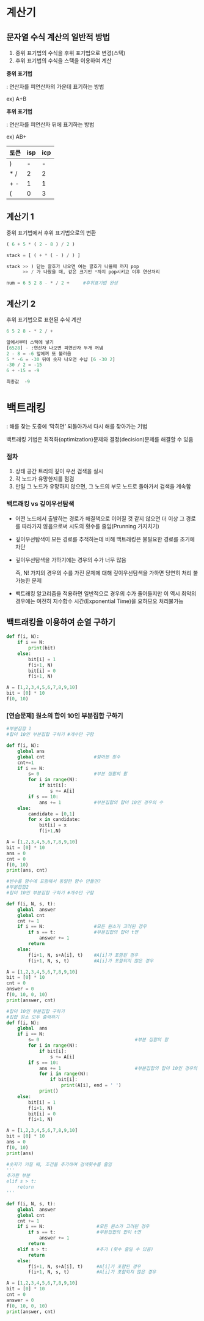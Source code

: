 # 계산기



## 문자열 수식 계산의 일반적 방법

1. 중위 표기법의 수식을 후위 표기법으로 변경(스택)
2. 후위 표기법의 수식을 스택을 이용하여 계산

**중위 표기법**

: 연산자를 피연산자의 가운데 표기하는 방법

ex) A+B

**후위 표기법**

: 연산자를 피연산자 뒤에 표기하는 방법

ex) AB+

| 토큰 | isp  | icp  |
| ---- | ---- | ---- |
| )    | -    | -    |
| * /  | 2    | 2    |
| + -  | 1    | 1    |
| (    | 0    | 3    |



## 계산기 1

중위 표기법에서 후위 표기법으로의 변환

```python
( 6 + 5 * ( 2 - 8 ) / 2 )

stack = [ ( + * ( - ) / ) ]

stack >> ) 닫는 괄호가 나오면 여는 괄호가 나올때 까지 pop 
      >> / 가 나왔을 때, 같은 크기인 *까지 pop시키고 이후 연산처리

num = 6 5 2 8 - * / 2 +     #후위표기법 완성
```



## 계산기 2

후위 표기법으로 표현된 수식 계산

```python
6 5 2 8 - * 2 / +

앞에서부터 스택에 넣기
[6528] - :연산자 나오면 피연산자 두개 꺼냄
2 - 8 = -6 앞에꺼 또 불러옴
5 * -6 = -30 뒤에 숫자 나오면 수납 [6 -30 2]
-30 / 2 = -15
6 + -15 = -9

최종값  -9
```





# 백트래킹

: 해를 찾는 도중에 ‘막히면’ 되돌아가서 다시 해를 찾아가는 기법

백트래킹 기법은 최적화(optimization)문제와 결정(decision)문제를 해결할 수 있음



### 절차

1. 상태 공간 트리의 깊이 우선 검색을 실시
2. 각 노드가 유망한지를 점검
3. 만일 그 노드가 유망하지 않으면, 그 노드의 부모 노드로 돌아가서 검색을 계속함



### 백트래킹 vs 깊이우선탐색

- 어떤 노드에서 출발하는 경로가 해결책으로 이어질 것 같지 않으면 더 이상 그 경로를 따라가지 않음으로써 시도의 횟수를 줄임(Prunning 가지치기)

- 깊이우선탐색이 모든 경로를 추적하는데 비해 백트래킹은 불필요한 경로를 조기에 차단

- 깊이우선탐색을 가하기에는 경우의 수가 너무 많음

  즉, N! 가지의 경우의 수를 가진 문제에 대해 깊이우선탐색을 가하면 당연히 처리 불가능한 문제

- 백트래킹 알고리즘을 적용하면 일반적으로 경우의 수가 줄어들지만 이 역시 최악의 경우에는 여전히 지수함수 시간(Exponential Time)을 요하므오 처리불가능





## 백트래킹을 이용하여 순열 구하기

```python
def f(i, N):
    if i == N:
        print(bit)
    else:
        bit[i] = 1
        f(i+1, N)
        bit[i] = 0
        f(i+1, N)

A = [1,2,3,4,5,6,7,8,9,10]
bit = [0] * 10
f(0, 10)
```



### [연습문제] 원소의 합이 10인 부분집합 구하기

```python
#부분집합 1
#합이 10인 부분집합 구하기 #개수만 구함

def f(i, N):
    global ans
    global cnt                  #찾아본 횟수
    cnt+=1
    if i == N:
        s= 0                    #부분 집합의 합
        for i in range(N):
            if bit[i]:
                s += A[i]
        if s == 10:
            ans += 1            #부분집합의 합이 10인 경우의 수
    else:
        candidate = [0,1]
        for x in candidate:
            bit[i] = x
            f(i+1,N)

A = [1,2,3,4,5,6,7,8,9,10]
bit = [0] * 10
ans = 0
cnt = 0
f(0, 10)
print(ans, cnt)
```

```python
#변수를 함수에 포함해서 동일한 함수 만들면?
#부분집합2
#합이 10인 부분집합 구하기 #개수만 구함

def f(i, N, s, t):
    global  answer
    global cnt
    cnt += 1
    if i == N:                  #모든 원소가 고려된 경우
        if s == t:              #부분집합의 합이 t면
            answer += 1
        return
    else:
        f(i+1, N, s+A[i], t)    #A[i]가 포함된 경우
        f(i+1, N, s, t)         #A[i]가 포함되지 않은 경우

A = [1,2,3,4,5,6,7,8,9,10]
bit = [0] * 10
cnt = 0
answer = 0
f(0, 10, 0, 10)
print(answer, cnt)
```

```python
#합이 10인 부분집합 구하기
#집합 원소 모두 출력하기
def f(i, N):
    global  ans
    if i == N:
        s= 0                                   #부분 집합의 합
        for i in range(N):
            if bit[i]:
                s += A[i]
        if s == 10:
            ans += 1                           #부분집합의 합이 10인 경우의 수
            for i in range(N):
                if bit[i]:
                    print(A[i], end = ' ')
            print()
    else:
        bit[i] = 1
        f(i+1, N)
        bit[i] = 0
        f(i+1, N)

A = [1,2,3,4,5,6,7,8,9,10]
bit = [0] * 10
ans = 0
f(0, 10)
print(ans)
```

```python
#숫자가 커질 때, 조건을 추가하여 검색횟수를 줄임
'''
추가한 부분
elif s > t:
	return
'''

def f(i, N, s, t):
    global  answer
    global cnt
    cnt += 1
    if i == N:                   #모든 원소가 고려된 경우
        if s == t:               #부분집합의 합이 t면
            answer += 1
        return
    elif s > t:                  #추가 (횟수 줄일 수 있음)
        return
    else:
        f(i+1, N, s+A[i], t)     #A[i]가 포함된 경우
        f(i+1, N, s, t)          #A[i]가 포함되지 않은 경우

A = [1,2,3,4,5,6,7,8,9,10]
bit = [0] * 10
cnt = 0
answer = 0
f(0, 10, 0, 10)
print(answer, cnt)
```